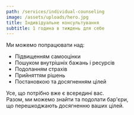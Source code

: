 ```yaml
---
path: /services/individual-counseling
image: /assets/uploads/hero.jpg
title: Індивідуальне консультування
subtitle: 1 година в тиждень для себе
---
```

Ми можемо попрацювати над:

* Підвищенням самооцінки
* Пошуком внутрішніх бажань і ресурсів
* Подоланням страхів
* Прийняттям рішень​
* Постановкою та досягненням цілей

Усе, що потрібно вже є всередині вас.\
Разом, ми можемо знайти та подолати бар'єри,\
що перешкоджають досягненню ваших цілей.